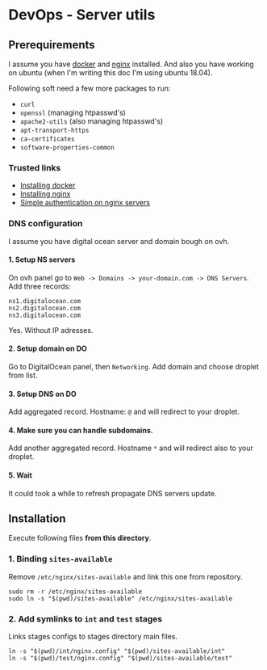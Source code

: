 # DevOps - Server utils

## Prerequirements
I assume you have [docker](https://www.docker.com/) and [nginx](https://www.nginx.com/) installed. And also you have working on ubuntu (when I'm writing this doc I'm using ubuntu 18.04).

Following soft need a few more packages to run:

* `curl`
* `openssl` (managing htpasswd's)
* `apache2-utils` (also managing htpasswd's)
* `apt-transport-https`
* `ca-certificates`
* `software-properties-common`

### Trusted links

* [Installing docker](https://www.digitalocean.com/community/tutorials/how-to-install-and-use-docker-on-ubuntu-18-04)
* [Installing nginx](https://www.digitalocean.com/community/tutorials/how-to-install-nginx-on-ubuntu-18-04)
* [Simple authentication on nginx servers](https://www.digitalocean.com/community/tutorials/how-to-set-up-password-authentication-with-nginx-on-ubuntu-14-04)

### DNS configuration

I assume you have digital ocean server and domain bough on ovh.

#### 1. Setup NS servers
On ovh panel go to `Web -> Domains -> your-domain.com -> DNS Servers`. Add three records:
```
ns1.digitalocean.com
ns2.digitalocean.com
ns3.digitalocean.com
```

Yes. Without IP adresses.

#### 2. Setup domain on DO
Go to DigitalOcean panel, then `Networking`. Add domain and choose droplet from list.

#### 3. Setup DNS on DO
Add aggregated record. Hostname: `@` and will redirect to your droplet.

#### 4. Make sure you can handle subdomains.
Add another aggregated record. Hostname `*` and will redirect also to your droplet.

#### 5. Wait
It could took a while to refresh propagate DNS servers update.

## Installation
Execute following files __**from this directory**__.

### 1. Binding `sites-available`
Remove `/etc/nginx/sites-available` and link this one from repository.

```
sudo rm -r /etc/nginx/sites-available
sudo ln -s "$(pwd)/sites-available" /etc/nginx/sites-available
```

### 2. Add symlinks to `int` and `test` stages
Links stages configs to stages directory main files.
```
ln -s "$(pwd)/int/nginx.config" "$(pwd)/sites-available/int"
ln -s "$(pwd)/test/nginx.config" "$(pwd)/sites-available/test"
```

